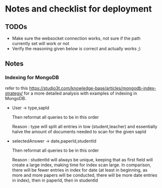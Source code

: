 # Notes and checklist for deployment

## TODOs
<ul>
    <li>Make sure the websocket connection works, not sure if the path currently set will work or not</li>
    <li>Verify the reasoning given below is correct and actually works ;)</li>
</ul>

## Notes 

### Indexing for MongoDB
 refer to this https://studio3t.com/knowledge-base/articles/mongodb-index-strategy/ for a more detailed analysis with examples of indexing in MongoDB.

 <ul>
 <li>User -> type,sapId

 Then reformat all queries to be in this order
 
 Reason : type will split all entries in tow (student,teacher) and essentially halve the amount of documents needed to scan for the given sapId
 </li>
 <li>
 selectedAnswer -> date,paperId,studentId  

 Then reformat all queries to be in this order  

 Reason : studentId will always be unique, keeping that as first field will create a large index, making time for index scan large. In comparison, there will be fewer entries in index for date (at least in beginning, as more and more papers will be conducted, there will be more date entries in index), then in paperId, then in studentId
 </li>
 </ul>